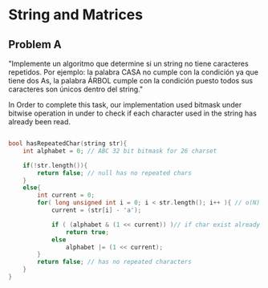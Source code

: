 # String and Matrices

## Problem A
"Implemente un algoritmo que determine si un string no tiene caracteres
 repetidos. Por ejemplo: la palabra CASA no cumple con la condición ya que tiene
 dos As, la palabra ÁRBOL cumple con la condición puesto todos sus caracteres
 son únicos dentro del string."
 
 In Order to complete this task, our implementation used bitmask under bitwise operation in under to check 
 if each character used in the string has already been read.
 
 
```cpp

bool hasRepeatedChar(string str){
    int alphabet = 0; // ABC 32 bit bitmask for 26 charset

    if(!str.length()){
        return false; // null has no repeated chars
    }
    else{
        int current = 0;
        for( long unsigned int i = 0; i < str.length(); i++ ){ // o(N)
            current = (str[i] - 'a');

            if ( (alphabet & (1 << current)) )// if char exist already in the current alphabet
                return true;
            else
                alphabet |= (1 << current);
        }
        return false; // has no repeated characters
    }
}
```